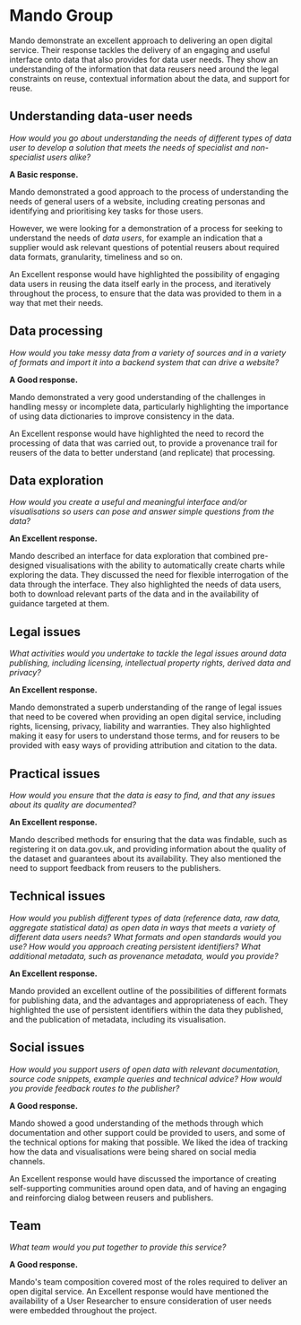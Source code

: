 # Mando Group

Mando demonstrate an excellent approach to delivering an open digital service. Their response tackles the delivery of an engaging and useful interface onto data that also provides for data user needs. They show an understanding of the information that data reusers need around the legal constraints on reuse, contextual information about the data, and support for reuse.

## Understanding data-user needs

*How would you go about understanding the needs of different types of data user to develop a solution that meets the needs of specialist and non-specialist users alike?*

**A Basic response.**

Mando demonstrated a good approach to the process of understanding the needs of general users of a website, including creating personas and identifying and prioritising key tasks for those users.

However, we were looking for a demonstration of a process for seeking to understand the needs of *data users*, for example an indication that a supplier would ask relevant questions of potential reusers about required data formats, granularity, timeliness and so on.

An Excellent response would have highlighted the possibility of engaging data users in reusing the data itself early in the process, and iteratively throughout the process, to ensure that the data was provided to them in a way that met their needs.

## Data processing

*How would you take messy data from a variety of sources and in a variety of formats and import it into a backend system that can drive a website?*

**A Good response.**

Mando demonstrated a very good understanding of the challenges in handling messy or incomplete data, particularly highlighting the importance of using data dictionaries to improve consistency in the data.

An Excellent response would have highlighted the need to record the processing of data that was carried out, to provide a provenance trail for reusers of the data to better understand (and replicate) that processing.

## Data exploration

*How would you create a useful and meaningful interface and/or visualisations so users can pose and answer simple questions from the data?*

**An Excellent response.**

Mando described an interface for data exploration that combined pre-designed visualisations with the ability to automatically create charts while exploring the data. They discussed the need for flexible interrogation of the data through the interface. They also highlighted the needs of data users, both to download relevant parts of the data and in the availability of guidance targeted at them.

## Legal issues

*What activities would you undertake to tackle the legal issues around data publishing, including licensing, intellectual property rights, derived data and privacy?*

**An Excellent response.**

Mando demonstrated a superb understanding of the range of legal issues that need to be covered when providing an open digital service, including rights, licensing, privacy, liability and warranties. They also highlighted making it easy for users to understand those terms, and for reusers to be provided with easy ways of providing attribution and citation to the data.

## Practical issues

*How would you ensure that the data is easy to find, and that any issues about its quality are documented?*

**An Excellent response.**

Mando described methods for ensuring that the data was findable, such as registering it on data.gov.uk, and providing information about the quality of the dataset and guarantees about its availability. They also mentioned the need to support feedback from reusers to the publishers.

## Technical issues

*How would you publish different types of data (reference data, raw data, aggregate statistical data) as open data in ways that meets a variety of different data users needs? What formats and open standards would you use? How would you approach creating persistent identifiers? What additional metadata, such as provenance metadata, would you provide?*

**An Excellent response.**

Mando provided an excellent outline of the possibilities of different formats for publishing data, and the advantages and appropriateness of each. They highlighted the use of persistent identifiers within the data they published, and the publication of metadata, including its visualisation.

## Social issues

*How would you support users of open data with relevant documentation, source code snippets, example queries and technical advice? How would you provide feedback routes to the publisher?*

**A Good response.**

Mando showed a good understanding of the methods through which documentation and other support could be provided to users, and some of the technical options for making that possible. We liked the idea of tracking how the data and visualisations were being shared on social media channels.

An Excellent response would have discussed the importance of creating self-supporting communities around open data, and of having an engaging and reinforcing dialog between reusers and publishers.

## Team

*What team would you put together to provide this service?*

**A Good response.**

Mando's team composition covered most of the roles required to deliver an open digital service. An Excellent response would have mentioned the availability of a User Researcher to ensure consideration of user needs were embedded throughout the project.